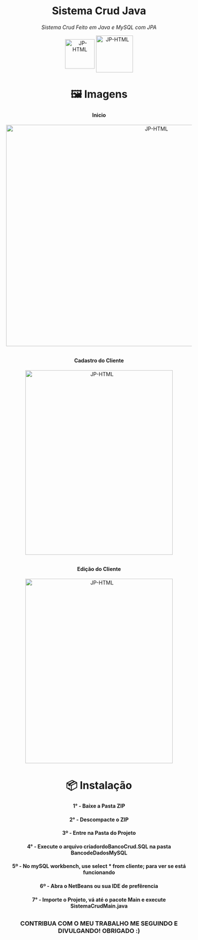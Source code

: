 <div align="center" class="Header">


<h1>Sistema Crud Java</h1>


<p align="center"> <i> Sistema Crud Feito em Java e MySQL com JPA </i> </p>

<img align="center" alt="JP-HTML" height="80" width="80" src="https://cdn-icons.flaticon.com/png/512/1183/premium/1183669.png?token=exp=1659462405~hmac=5b03ca6b06360b4699d50a37a3c78600">
<a href="https://github.com/joaosinho2/Cadastro-e-Login-Java" target="_blank"><img align="center" alt="JP-HTML" height="100" width="100" src="https://cdn-icons-png.flaticon.com/512/5968/5968313.png"></a>


</div>

##
<div align="center" class="Gallery">


<h1>🖼️ Imagens </h1>

<h4 align="center">Inicio </h4>
<img align="center" alt="JP-HTML" height="600" width="800" src="https://user-images.githubusercontent.com/71307203/183532976-c1c54a44-d9df-4417-b2b9-c7feabe1149e.png">

##
<h4>Cadastro do Cliente </h4>
<img align="center" alt="JP-HTML" height="500" width="400" src="https://user-images.githubusercontent.com/71307203/183533202-97c51719-2edc-43ff-a347-9b1230d2b0a7.png">

##
<h4>Edição do Cliente </h4>
<img align="center" alt="JP-HTML" height="500" width="400" src="https://user-images.githubusercontent.com/71307203/183533287-78efd1a6-9ee4-4193-ab4b-87e4134822da.png">


</div>

<div align="center" class="Installation">

##
<h1>📦 Instalação</h1>

<h4>1° - Baixe a Pasta ZIP<h4>
<h4>2° - Descompacte o ZIP<h4>
<h4>3º - Entre na Pasta do Projeto<h4>
<h4>4° - Execute o arquivo criadordoBancoCrud.SQL na pasta BancodeDadosMySQL</h4>
<h4>5º - No mySQL workbench, use select * from cliente; para ver se está funcionando</h4>
<h4>6º - Abra o NetBeans ou sua IDE de prefêrencia</h4>
<h4>7° - Importe o Projeto, vá até o pacote Main e execute SistemaCrudMain.java</h4>

</div>

##
<h3 align="center">CONTRIBUA COM O MEU TRABALHO ME SEGUINDO E DIVULGANDO! OBRIGADO :)</h3>


